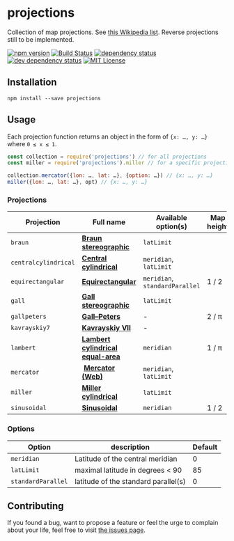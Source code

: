# projections

Collection of map projections. See [this Wikipedia list](https://en.wikipedia.org/wiki/List_of_map_projections). Reverse projections still to be implemented.

[![npm version](https://img.shields.io/npm/v/projections.svg)](https://www.npmjs.com/package/projections)
[![Build Status](https://travis-ci.org/juliuste/projections.svg?branch=master)](https://travis-ci.org/juliuste/projections)
[![dependency status](https://img.shields.io/david/juliuste/projections.svg)](https://david-dm.org/juliuste/projections)
[![dev dependency status](https://img.shields.io/david/dev/juliuste/projections.svg)](https://david-dm.org/juliuste/projections#info=devDependencies)
[![MIT License](https://img.shields.io/badge/license-MIT-black.svg)](https://opensource.org/licenses/MIT)

## Installation

```shell
npm install --save projections
```

## Usage

Each projection function returns an object in the form of `{x: …, y: …}` where `0 ≤ x ≤ 1`.

```js
const collection = require('projections') // for all projections
const miller = require('projections').miller // for a specific projection

collection.mercator({lon: …, lat: …}, {option: …}) // {x: …, y: …}
miller({lon: …, lat: …}, opt) // {x: …, y: …}
```

### Projections

Projection | Full name | Available option(s) | Map height
---------- | --------- | ------------------- | ----------
`braun` | **[Braun stereographic](https://en.wikipedia.org/wiki/Gall_stereographic_projection#Braun_stereographic_projection)** | `latLimit` | 
`centralcylindrical` | **[Central cylindrical](https://en.wikipedia.org/wiki/Central_cylindrical_projection)** | `meridian`, `latLimit` | 
`equirectangular` | **[Equirectangular](https://en.wikipedia.org/wiki/Equirectangular_projection)** | `meridian`, `standardParallel` | 1 / 2
`gall` | **[Gall stereographic](https://en.wikipedia.org/wiki/Gall_stereographic_projection)** | `latLimit` | 
`gallpeters` | **[Gall–Peters](https://en.wikipedia.org/wiki/Gall%E2%80%93Peters_projection)** | - | 2 / π
`kavrayskiy7` | **[Kavrayskiy VII](https://en.wikipedia.org/wiki/Kavrayskiy_VII_projection)** | - | 
`lambert` | **[Lambert cylindrical equal-area](https://en.wikipedia.org/wiki/Lambert_cylindrical_equal-area_projection)** | `meridian` | 1 / π
`mercator` | **[Mercator (Web)](http://mathworld.wolfram.com/MercatorProjection.html)** | `meridian`, `latLimit` | 
`miller` | **[Miller cylindrical](https://en.wikipedia.org/wiki/Miller_cylindrical_projection)** | `latLimit` | 
`sinusoidal` | **[Sinusoidal](https://en.wikipedia.org/wiki/Sinusoidal_projection)** | `meridian` | 1 / 2

### Options

Option | description | Default
------ | ----------- | -------
`meridian` | Latitude of the central meridian | 0
`latLimit` | maximal latitude in degrees < 90 | 85
`standardParallel` | latitude of the standard parallel(s) | 0

## Contributing

If you found a bug, want to propose a feature or feel the urge to complain about your life, feel free to visit [the issues page](https://github.com/juliuste/projections/issues).